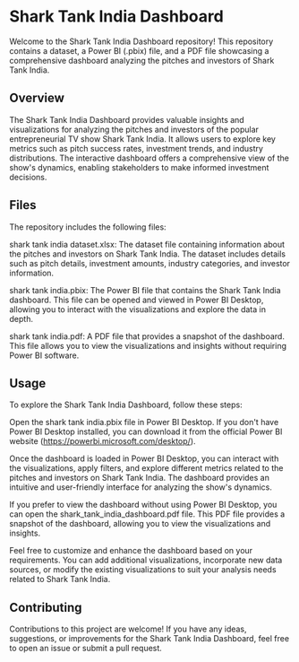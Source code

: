# Shark Tank India Dashboard
Welcome to the Shark Tank India Dashboard repository! This repository contains a dataset, a Power BI (.pbix) file, and a PDF file showcasing a comprehensive dashboard analyzing the pitches and investors of Shark Tank India.

## Overview
The Shark Tank India Dashboard provides valuable insights and visualizations for analyzing the pitches and investors of the popular entrepreneurial TV show Shark Tank India. It allows users to explore key metrics such as pitch success rates, investment trends, and industry distributions. The interactive dashboard offers a comprehensive view of the show's dynamics, enabling stakeholders to make informed investment decisions.

## Files
The repository includes the following files:

shark tank india dataset.xlsx: The dataset file containing information about the pitches and investors on Shark Tank India. The dataset includes details such as pitch details, investment amounts, industry categories, and investor information.

shark tank india.pbix: The Power BI file that contains the Shark Tank India dashboard. This file can be opened and viewed in Power BI Desktop, allowing you to interact with the visualizations and explore the data in depth.

shark tank india.pdf: A PDF file that provides a snapshot of the dashboard. This file allows you to view the visualizations and insights without requiring Power BI software.

## Usage
To explore the Shark Tank India Dashboard, follow these steps:

Open the shark tank india.pbix file in Power BI Desktop. If you don't have Power BI Desktop installed, you can download it from the official Power BI website (https://powerbi.microsoft.com/desktop/).

Once the dashboard is loaded in Power BI Desktop, you can interact with the visualizations, apply filters, and explore different metrics related to the pitches and investors on Shark Tank India. The dashboard provides an intuitive and user-friendly interface for analyzing the show's dynamics.

If you prefer to view the dashboard without using Power BI Desktop, you can open the shark_tank_india_dashboard.pdf file. This PDF file provides a snapshot of the dashboard, allowing you to view the visualizations and insights.

Feel free to customize and enhance the dashboard based on your requirements. You can add additional visualizations, incorporate new data sources, or modify the existing visualizations to suit your analysis needs related to Shark Tank India.

## Contributing
Contributions to this project are welcome! If you have any ideas, suggestions, or improvements for the Shark Tank India Dashboard, feel free to open an issue or submit a pull request.

